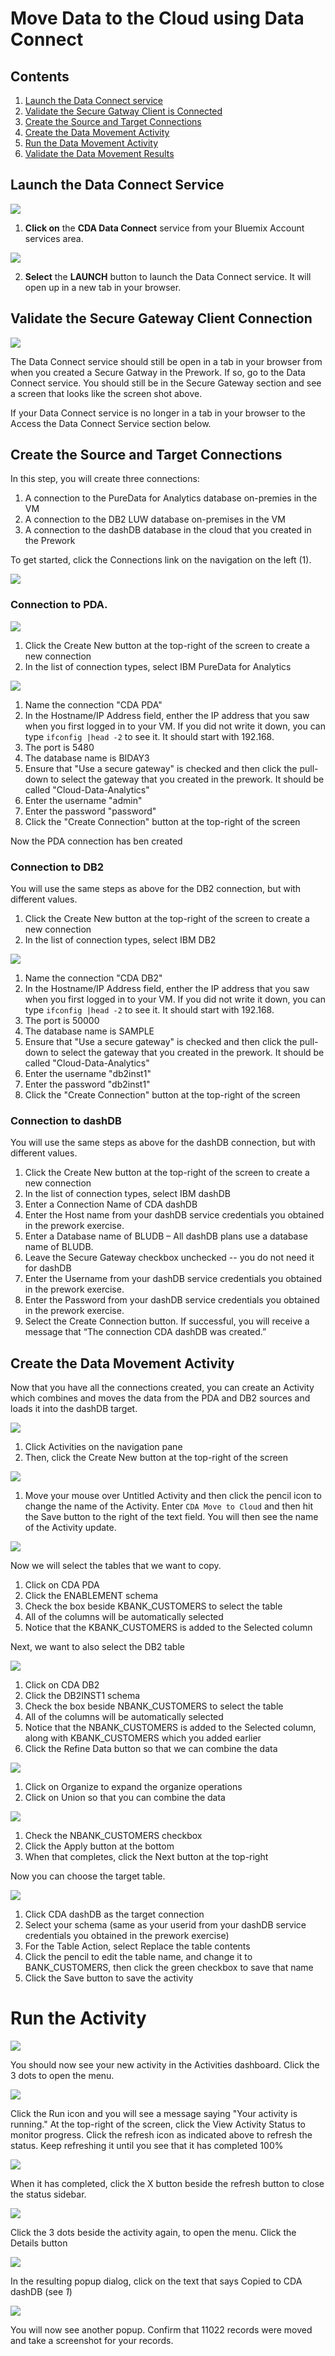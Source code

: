 # Move Data to the Cloud using Data Connect

## Contents
1. [Launch the Data Connect service](#launch)
1. [Validate the Secure Gatway Client is Connected](#secgw)
1. [Create the Source and Target Connections](#createconn)
1. [Create the Data Movement Activity](#createact)
1. [Run the Data Movement Activity](#runact)
1. [Validate the Data Movement Results](#validact)

<a name="launch" /> 

## Launch the Data Connect Service

<img src="./media/dataconnect/data-connect-image-01.png" />

1. **Click on** the **CDA Data Connect** service from your Bluemix Account services area.

<img src="./media/dataconnect/data-connect-image-02.png" />

2. **Select** the **LAUNCH** button to launch the Data Connect service. It will open up in a new tab in your browser.

<a name="secgw" />

## Validate the Secure Gateway Client Connection

<img src="./media/dataconnect/data-connect-image-03.png" />

The Data Connect service should still be open in a tab in your browser from when you created a Secure Gatway in the Prework. If so, go to the Data Connect service. You should still be in the Secure Gateway section and see a screen that looks like the screen shot above. 

If your Data Connect service is no longer in a tab in your browser to the Access the Data Connect Service section below.

<a name="createconn" />

## Create the Source and Target Connections

In this step, you will create three connections:

1. A connection to the PureData for Analytics database on-premies in the VM
1. A connection to the DB2 LUW database on-premises in the VM
1. A connection to the dashDB database in the cloud that you created in the Prework

To get started, click the Connections link on the navigation on the left (1).

![](/media/dataconnect/conn1.png)

### Connection to PDA.  

![](/media/dataconnect/conn2.png)

1. Click the Create New button at the top-right of the screen to create a new connection
1. In the list of connection types, select IBM PureData for Analytics

![](/media/dataconnect/conn3.png)

1. Name the connection "CDA PDA"
1. In the Hostname/IP Address field, enther the IP address that you saw when you first logged in to your VM.  If you did not write it down, you can type `ifconfig |head -2` to see it.  It should start with 192.168.
1. The port is 5480
1. The database name is BIDAY3
1. Ensure that "Use a secure gateway" is checked and then click the pull-down to select the gateway that you created in the prework.  It should be called "Cloud-Data-Analytics"
1. Enter the username "admin"
1. Enter the password "password"
1. Click the "Create Connection" button at the top-right of the screen

Now the PDA connection has ben created

### Connection to DB2

You will use the same steps as above for the DB2 connection, but with different values.

1. Click the Create New button at the top-right of the screen to create a new connection
1. In the list of connection types, select IBM DB2

![](/media/dataconnect/conn4.png)

1. Name the connection "CDA DB2"
1. In the Hostname/IP Address field, enther the IP address that you saw when you first logged in to your VM.  If you did not write it down, you can type `ifconfig |head -2` to see it.  It should start with 192.168.
1. The port is 50000
1. The database name is SAMPLE
1. Ensure that "Use a secure gateway" is checked and then click the pull-down to select the gateway that you created in the prework.  It should be called "Cloud-Data-Analytics"
1. Enter the username "db2inst1"
1. Enter the password "db2inst1"
1. Click the "Create Connection" button at the top-right of the screen

### Connection to dashDB

You will use the same steps as above for the dashDB connection, but with different values.

1. Click the Create New button at the top-right of the screen to create a new connection
1. In the list of connection types, select IBM dashDB
1. Enter a Connection Name of CDA dashDB
1. Enter the Host name from your dashDB service credentials you obtained in the prework exercise.
1. Enter a Database name of BLUDB – All dashDB plans use a database name of BLUDB.
1. Leave the Secure Gateway checkbox unchecked -- you do not need it for dashDB
1. Enter the Username from your dashDB service credentials you obtained in the prework exercise. 
1. Enter the Password from your dashDB service credentials you obtained in the prework exercise.
1. Select the Create Connection button. If successful, you will receive a message that “The connection CDA dashDB was created.”

<a name="createact" />

## Create the Data Movement Activity

Now that you have all the connections created, you can create an Activity which combines and moves the data from the PDA and DB2 sources and loads it into the dashDB target.

![](/media/dataconnect/conn5.png)

1. Click Activities on the navigation pane
1. Then, click the Create New button at the top-right of the screen

![](/media/dataconnect/conn6.png)

1. Move your mouse over Untitled Activity and then click the pencil icon to change the name of the Activity. Enter `CDA Move to Cloud` and then hit the Save button to the right of the text field.  You will then see the name of the Activity update.

![](/media/dataconnect/conn7.png)

Now we will select the tables that we want to copy.  

1. Click on CDA PDA
1. Click the ENABLEMENT schema
1. Check the box beside KBANK_CUSTOMERS to select the table
1. All of the columns will be automatically selected
1. Notice that the KBANK_CUSTOMERS is added to the Selected column

Next, we want to also select the DB2 table

![](/media/dataconnect/conn8.png)

1. Click on CDA DB2
1. Click the DB2INST1 schema
1. Check the box beside NBANK_CUSTOMERS to select the table
1. All of the columns will be automatically selected
1. Notice that the NBANK_CUSTOMERS is added to the Selected column, along with KBANK_CUSTOMERS which you added earlier
1. Click the Refine Data button so that we can combine the data

![](/media/dataconnect/conn9.png)

1. Click on Organize to expand the organize operations
1. Click on Union so that you can combine the data

![](/media/dataconnect/conn10.png)

1. Check the NBANK_CUSTOMERS checkbox
1. Click the Apply button at the bottom
1. When that completes, click the Next button at the top-right

Now you can choose the target table.

![](/media/dataconnect/conn11.png)

1. Click CDA dashDB as the target connection
1. Select your schema (same as your userid from your dashDB service credentials you obtained in the prework exercise)
1. For the Table Action, select Replace the table contents
1. Click the pencil to edit the table name, and change it to BANK_CUSTOMERS, then click the green checkbox to save that name
1. Click the Save button to save the activity

<a name="runact" />

# Run the Activity

![](/media/dataconnect/conn12.png)

You should now see your new activity in the Activities dashboard.
Click the 3 dots to open the menu.

![](/media/dataconnect/conn13.png)

Click the Run icon and you will see a message saying "Your activity is running."
At the top-right of the screen, click the View Activity Status to monitor progress.
Click the refresh icon as indicated above to refresh the status.  Keep refreshing it until you see that it has completed 100%

![](/media/dataconnect/conn14.png)

When it has completed, click the X button beside the refresh button to close the status sidebar.

![](/media/dataconnect/conn15.png)

Click the 3 dots beside the activity again, to open the menu.
Click the Details button

![](/media/dataconnect/conn16.png)

In the resulting popup dialog, click on the text that says Copied to CDA dashDB (see *1*)

![](/media/dataconnect/conn17.png)

You will now see another popup.  Confirm that 11022 records were moved and take a screenshot for your records.
